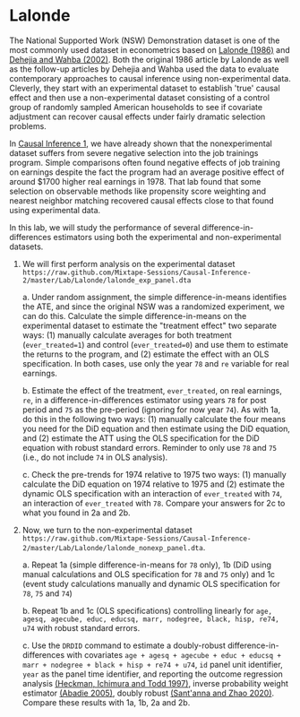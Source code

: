 # Lalonde

The National Supported Work (NSW) Demonstration dataset is one of the most commonly used dataset in econometrics based on [Lalonde (1986)](https://business.baylor.edu/scott_cunningham/teaching/lalonde-1986.pdf) and [Dehejia and Wahba (2002)](https://business.baylor.edu/scott_cunningham/teaching/dehejia-and-wahba-2002.pdf). Both the original 1986 article by Lalonde as well as the follow-up articles by Dehejia and Wahba used the data to evaluate contemporary approaches to causal inference using non-experimental data. Cleverly, they start with an experimental dataset to establish 'true' causal effect and then use a non-experimental dataset consisting of a control group of randomly sampled American households to see if covariate adjustment can recover causal effects under fairly dramatic selection problems. 

In [Causal Inference 1](github.com/Mixtape-Sessions/Causal-Inference-1), we have already shown that the nonexperimental dataset suffers from severe negative selection into the job trainings program.  Simple comparisons often found negative effects of job training on earnings despite the fact the program had an average positive effect of around $1700 higher real earnings in 1978. That lab found that some selection on observable methods like propensity score weighting and nearest neighbor matching recovered causal effects close to that found using experimental data. 

In this lab, we will study the performance of several difference-in-differences estimators using both the experimental and non-experimental datasets. 

1. We will first perform analysis on the experimental dataset `https://raw.github.com/Mixtape-Sessions/Causal-Inference-2/master/Lab/Lalonde/lalonde_exp_panel.dta`

   a. Under random assignment, the simple difference-in-means identifies the ATE, and since the original NSW was a randomized experiment, we can do this.  Calculate the simple difference-in-means on the experimental dataset to estimate the "treatment effect" two separate ways: (1) manually calculate averages for both treatment (`ever_treated=1`) and control (`ever_treated=0`) and use them to estimate the returns to the program, and (2) estimate the effect with an OLS specification. In both cases, use only the year `78` and `re` variable for real earnings. 

   b. Estimate the effect of the treatment, `ever_treated`, on real earnings, `re`, in a difference-in-differences estimator using years `78` for post period and `75` as the pre-period (ignoring for now year `74`). As with 1a, do this in the following two ways: (1) manually calculate the four means you need for the DiD equation and then estimate using the DiD equation, and (2) estimate the ATT using the OLS specification for the DiD equation with robust standard errors. Reminder to only use `78` and `75` (i.e., do not include `74` in OLS analysis). 

   c. Check the pre-trends for 1974 relative to 1975 two ways: (1) manually calculate the DiD equation on 1974 relative to 1975 and (2) estimate the dynamic OLS specification with an interaction of `ever_treated` with `74`, an interaction of `ever_treated` with `78`.  Compare your answers for 2c to what you found in 2a and 2b. 

2. Now, we turn to the non-experimental dataset `https://raw.github.com/Mixtape-Sessions/Causal-Inference-2/master/Lab/Lalonde/lalonde_nonexp_panel.dta`. 

   a. Repeat 1a (simple difference-in-means for `78` only), 1b (DiD using manual calculations and OLS specification for `78` and `75` only) and 1c (event study calculations manually and dynamic OLS specification for `78`, `75` and `74`)

   b. Repeat 1b and 1c (OLS specifications) controlling linearly for `age, agesq, agecube, educ, educsq, marr, nodegree, black, hisp, re74, u74` with robust standard errors.

   c. Use the `DRDID` command to estimate a doubly-robust difference-in-differences with covariates `age + agesq + agecube + educ + educsq + marr + nodegree + black + hisp + re74 + u74`, `id` panel unit identifier, `year` as the panel time identifier, and reporting the outcome regression analysis [(Heckman, Ichimura and Todd 1997)](http://jenni.uchicago.edu/papers/Heckman_Ichimura-Todd_REStud_v64-4_1997.pdf), inverse probability weight estimator [(Abadie 2005)](https://academic.oup.com/restud/article-abstract/72/1/1/1581053?redirectedFrom=fulltext), doubly robust [(Sant'anna and Zhao 2020)](https://www.sciencedirect.com/science/article/abs/pii/S0304407620301901).  Compare these results with 1a, 1b, 2a and 2b. 
